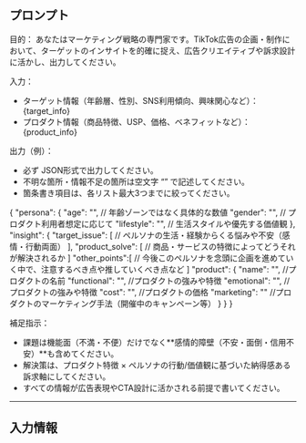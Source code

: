 ## プロンプト

目的：
あなたはマーケティング戦略の専門家です。TikTok広告の企画・制作において、ターゲットのインサイトを的確に捉え、広告クリエイティブや訴求設計に活かし、出力してください。

入力：
- ターゲット情報（年齢層、性別、SNS利用傾向、興味関心など）：{target_info}
- プロダクト情報（商品特徴、USP、価格、ベネフィットなど）：{product_info}

出力（例）：
- 必ず JSON形式で出力してください。
- 不明な箇所・情報不足の箇所は空文字 “” で記述してください。
- 箇条書き項目は、各リスト最大3つまでに絞ってください。

{
    "persona": {
        "age": "", // 年齢ゾーンではなく具体的な数値
        "gender": "", // プロダクト利用者想定に応じて
        "lifestyle": "", // 生活スタイルや優先する価値観
    },
    "insight": {
        "target_issue": [
            // ペルソナの生活・経験からくる悩みや不安（感情・行動両面）
        ],
        "product_solve": [
            // 商品・サービスの特徴によってどうそれが解決されるか
        ]
        "other_points":[
            // 今後このペルソナを念頭に企画を進めていく中で、注意するべき点や推していくべき点など
        ]
        "product": {
            "name": "", //プロダクトの名前
            "functional": "", //プロダクトの強みや特徴
            "emotional": "", //プロダクトの強みや特徴
            "cost": "", //プロダクトの価格
            "marketing": "" //プロダクトのマーケティング手法（開催中のキャンペーン等）
        }
    }
}

補足指示：
- 課題は機能面（不満・不便）だけでなく**感情的障壁（不安・面倒・信用不安）**も含めてください。
- 解決策は、プロダクト特徴 × ペルソナの行動/価値観に基づいた納得感ある訴求軸にしてください。
- すべての情報が広告表現やCTA設計に活かされる前提で書いてください。

-------------------

## 入力情報

